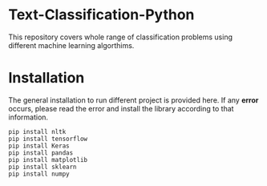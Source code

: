 # Text-Classification-Python

This repository covers whole range of classification problems using different machine learning algorthims.

# Installation
The general installation to run different project is provided here. If any **error** occurs, please read the error and install the library according to that information.

```
pip install nltk
pip install tensorflow
pip install Keras
pip install pandas
pip install matplotlib
pip install sklearn
pip install numpy

```
